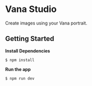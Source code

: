# Vana Studio

Create images using your Vana portrait.

## Getting Started

**Install Dependencies**

```
$ npm install
```

**Run the app**

```
$ npm run dev
```

